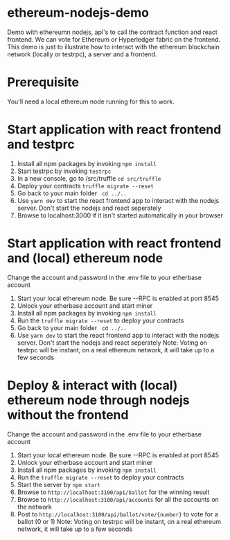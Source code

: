 # ethereum-nodejs-demo
Demo with ethereumn nodejs, api's to call the contract function and react frontend.
We can vote for Ethereum or Hyperledger fabric on the frontend.
This demo is just to illustrate how to interact with the ethereum blockchain network (locally or testrpc), a server and a frontend.

# Prerequisite
You'll need a local ethereum node running for this to work.

# Start application with react frontend and testprc

1. Install all npm packages by invoking ```npm install``` 
2. Start testrpc by invoking ```testrpc```
3. In a new console, go to /src/truffle ```cd src/truffle```
4. Deploy your contracts ```truffle migrate --reset```
5. Go back to your main folder `` cd ../..`` 
6. Use ``yarn dev`` to start the react frontend app to interact with the nodejs server. Don't start the nodejs and react seperately
7. Browse to localhost:3000 if it isn't started automatically in your browser

# Start application with react frontend and (local) ethereum node
Change the account and password in the .env file to your etherbase account

1. Start your local ethereum node. Be sure --RPC is enabled at port 8545
2. Unlock your etherbase account and start miner
3. Install all npm packages by invoking ```npm install``` 
4. Run the ``truffle migrate --reset`` to deploy your contracts
5. Go back to your main folder `` cd ../..`` 
6. Use ``yarn dev`` to start the react frontend app to interact with the nodejs server. Don't start the nodejs and react seperately
Note: Voting on testrpc will be instant, on a real ethereum network, it will take up to a few seconds

# Deploy & interact with (local) ethereum node through nodejs without the frontend
Change the account and password in the .env file to your etherbase account

1. Start your local ethereum node. Be sure --RPC is enabled at port 8545
2. Unlock your etherbase account and start miner
3. Install all npm packages by invoking ```npm install``` 
4. Run the ``truffle migrate --reset`` to deploy your contracts
5. Start the server by ``npm start``
6. Browse to ``http://localhost:3100/api/ballot`` for the winning result
7. Browse to ``http://localhost:3100/api/accounts`` for all the accounts on the network
8. Post to ``http://localhost:3100/api/ballot/vote/{number}`` to vote for a ballot (0 or 1)
Note: Voting on testrpc will be instant, on a real ethereum network, it will take up to a few seconds
